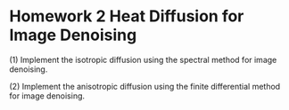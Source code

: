 Homework 2 Heat Diffusion for Image Denoising
===============


(1) Implement the isotropic diffusion using the spectral method for image denoising.

(2) Implement the anisotropic diffusion using the finite differential method for image denoising.
